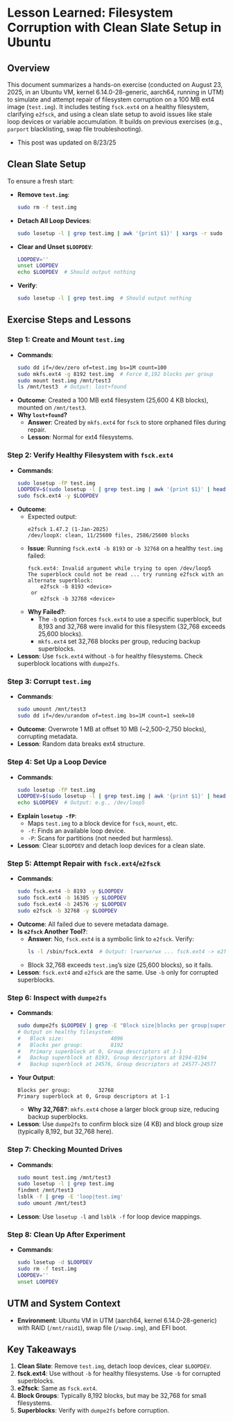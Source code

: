 # Lesson Learned: Filesystem Corruption with Clean Slate Setup in Ubuntu

## Overview

This document summarizes a hands-on exercise (conducted on August 23, 2025, in an Ubuntu VM, kernel 6.14.0-28-generic, aarch64, running in UTM) to simulate and attempt repair of filesystem corruption on a 100 MB ext4 image (`test.img`). It includes testing `fsck.ext4` on a healthy filesystem, clarifying `e2fsck`, and using a clean slate setup to avoid issues like stale loop devices or variable accumulation. It builds on previous exercises (e.g., `parport` blacklisting, swap file troubleshooting).

- This post was updated on 8/23/25

## Clean Slate Setup

To ensure a fresh start:

- **Remove `test.img`**:
  ```bash
  sudo rm -f test.img
  ```
- **Detach All Loop Devices**:
  ```bash
  sudo losetup -l | grep test.img | awk '{print $1}' | xargs -r sudo losetup -d
  ```
- **Clear and Unset `$LOOPDEV`**:
  ```bash
  LOOPDEV=''
  unset LOOPDEV
  echo $LOOPDEV  # Should output nothing
  ```
- **Verify**:
  ```bash
  sudo losetup -l | grep test.img  # Should output nothing
  ```

## Exercise Steps and Lessons

### Step 1: Create and Mount `test.img`

- **Commands**:
  ```bash
  sudo dd if=/dev/zero of=test.img bs=1M count=100
  sudo mkfs.ext4 -g 8192 test.img  # Force 8,192 blocks per group
  sudo mount test.img /mnt/test3
  ls /mnt/test3  # Output: lost+found
  ```
- **Outcome**: Created a 100 MB ext4 filesystem (25,600 4 KB blocks), mounted on `/mnt/test3`.
- **Why `lost+found`?**
  - **Answer**: Created by `mkfs.ext4` for `fsck` to store orphaned files during repair.
  - **Lesson**: Normal for ext4 filesystems.

### Step 2: Verify Healthy Filesystem with `fsck.ext4`

- **Commands**:
  ```bash
  sudo losetup -fP test.img
  LOOPDEV=$(sudo losetup -l | grep test.img | awk '{print $1}' | head -n 1)
  sudo fsck.ext4 -y $LOOPDEV
  ```
- **Outcome**:
  - Expected output:
    ```
    e2fsck 1.47.2 (1-Jan-2025)
    /dev/loopX: clean, 11/25600 files, 2586/25600 blocks
    ```
  - **Issue**: Running `fsck.ext4 -b 8193` or `-b 32768` on a healthy `test.img` failed:
    ```
    fsck.ext4: Invalid argument while trying to open /dev/loop5
    The superblock could not be read ... try running e2fsck with an alternate superblock:
        e2fsck -b 8193 <device>
     or
        e2fsck -b 32768 <device>
    ```
  - **Why Failed?**:
    - The `-b` option forces `fsck.ext4` to use a specific superblock, but 8,193 and 32,768 were invalid for this filesystem (32,768 exceeds 25,600 blocks).
    - `mkfs.ext4` set 32,768 blocks per group, reducing backup superblocks.
- **Lesson**: Use `fsck.ext4` without `-b` for healthy filesystems. Check superblock locations with `dumpe2fs`.

### Step 3: Corrupt `test.img`

- **Commands**:
  ```bash
  sudo umount /mnt/test3
  sudo dd if=/dev/urandom of=test.img bs=1M count=1 seek=10
  ```
- **Outcome**: Overwrote 1 MB at offset 10 MB (~2,500–2,750 blocks), corrupting metadata.
- **Lesson**: Random data breaks ext4 structure.

### Step 4: Set Up a Loop Device

- **Commands**:
  ```bash
  sudo losetup -fP test.img
  LOOPDEV=$(sudo losetup -l | grep test.img | awk '{print $1}' | head -n 1)
  echo $LOOPDEV  # Output: e.g., /dev/loop5
  ```
- **Explain `losetup -fP`**:
  - Maps `test.img` to a block device for `fsck`, `mount`, etc.
  - `-f`: Finds an available loop device.
  - `-P`: Scans for partitions (not needed but harmless).
- **Lesson**: Clear `$LOOPDEV` and detach loop devices for a clean slate.

### Step 5: Attempt Repair with `fsck.ext4`/`e2fsck`

- **Commands**:
  ```bash
  sudo fsck.ext4 -b 8193 -y $LOOPDEV
  sudo fsck.ext4 -b 16385 -y $LOOPDEV
  sudo fsck.ext4 -b 24576 -y $LOOPDEV
  sudo e2fsck -b 32768 -y $LOOPDEV
  ```
- **Outcome**: All failed due to severe metadata damage.
- **Is `e2fsck` Another Tool?**:
  - **Answer**: No, `fsck.ext4` is a symbolic link to `e2fsck`. Verify:
    ```bash
    ls -l /sbin/fsck.ext4  # Output: lrwxrwxrwx ... fsck.ext4 -> e2fsck
    ```
  - Block 32,768 exceeds `test.img`’s size (25,600 blocks), so it fails.
- **Lesson**: `fsck.ext4` and `e2fsck` are the same. Use `-b` only for corrupted superblocks.

### Step 6: Inspect with `dumpe2fs`

- **Commands**:
  ```bash
  sudo dumpe2fs $LOOPDEV | grep -E "Block size|blocks per group|superblock"
  # Output on healthy filesystem:
  #   Block size:               4096
  #   Blocks per group:         8192
  #   Primary superblock at 0, Group descriptors at 1-1
  #   Backup superblock at 8193, Group descriptors at 8194-8194
  #   Backup superblock at 24576, Group descriptors at 24577-24577
  ```
- **Your Output**:
  ```
  Blocks per group:         32768
  Primary superblock at 0, Group descriptors at 1-1
  ```
  - **Why 32,768?**: `mkfs.ext4` chose a larger block group size, reducing backup superblocks.
- **Lesson**: Use `dumpe2fs` to confirm block size (4 KB) and block group size (typically 8,192, but 32,768 here).

### Step 7: Checking Mounted Drives

- **Commands**:
  ```bash
  sudo mount test.img /mnt/test3
  sudo losetup -l | grep test.img
  findmnt /mnt/test3
  lsblk -f | grep -E 'loop|test.img'
  sudo umount /mnt/test3
  ```
- **Lesson**: Use `losetup -l` and `lsblk -f` for loop device mappings.

### Step 8: Clean Up After Experiment

- **Commands**:
  ```bash
  sudo losetup -d $LOOPDEV
  sudo rm -f test.img
  LOOPDEV=''
  unset LOOPDEV
  ```

## UTM and System Context

- **Environment**: Ubuntu VM in UTM (aarch64, kernel 6.14.0-28-generic) with RAID (`/mnt/raid1`), swap file (`/swap.img`), and EFI boot.

## Key Takeaways

1. **Clean Slate**: Remove `test.img`, detach loop devices, clear `$LOOPDEV`.
2. **fsck.ext4**: Use without `-b` for healthy filesystems. Use `-b` for corrupted superblocks.
3. **e2fsck**: Same as `fsck.ext4`.
4. **Block Groups**: Typically 8,192 blocks, but may be 32,768 for small filesystems.
5. **Superblocks**: Verify with `dumpe2fs` before corruption.
